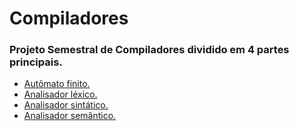 # Compiladores

### Projeto Semestral de Compiladores dividido em 4 partes principais.

- [Autômato finito.]()
- [Analisador léxico.](https://github.com/Thiago2204/Compiladores-/tree/main/Analisador%20léxico)
- [Analisador sintático.]()
- [Analisador semântico.](https://github.com/Thiago2204/Compiladores-/tree/main/Analisador%20semântico)
